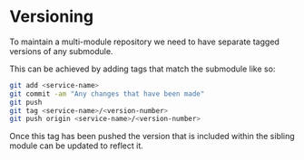 # Versioning

To maintain a multi-module repository we need to have separate tagged versions of any submodule.

This can be achieved by adding tags that match the submodule like so:

```bash
git add <service-name>
git commit -am "Any changes that have been made"
git push
git tag <service-name>/<version-number>
git push origin <service-name>/<version-number>
```

Once this tag has been pushed the version that is included within the sibling module can be updated to reflect it.
